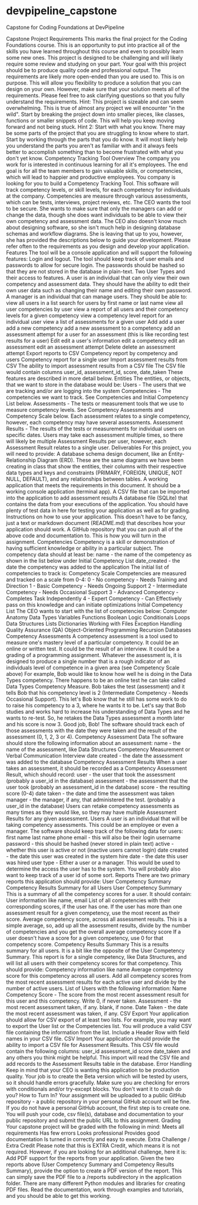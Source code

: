 # devpipeline_capstone
Capstone for Coding Foundations at DevPipeline

Capstone Project Requirements
This marks the final project for the Coding Foundations course. This is an opportunity to put into practice all of the skills you have learned throughout this course and even to possibly learn some new ones.
This project is designed to be challenging and will likely require some review and studying on your part. Your goal with this project should be to produce quality code and professional output.
The requirements are likely more open-ended than you are used to. This is on purpose. This will allow you flexibility to produce a solution that you can design on your own. However, make sure that your solution meets all of the requirements. Please feel free to ask clarifying questions so that you fully understand the requirements.
Hint: This project is sizeable and can seem overwhelming. This is true of almost any project we will encounter "in the wild". Start by breaking the project down into smaller pieces, like classes, functions or smaller snippets of code. This will help you keep moving forward and not being stuck.
Hint 2: Start with what you know. There may be some parts of the project that you are struggling to know where to start. Start by working through the parts that you do know. It will most likely help you understand the parts you aren't as familiar with and it always feels better to accomplish something than to become frustrated with what you don't yet know.
Competency Tracking Tool Overview
The company you work for is interested in continuous learning for all it's employees. The end goal is for all the team members to gain valuable skills, or competencies, which will lead to happier and productive employees. You company is looking for you to build a Competency Tracking Tool.
This software will track competency levels, or skill levels, for each competency for individuals at the company. Competencies are measure through various assessments, which can be tests, interviews, project reviews, etc.
The CEO wants the tool to be secure. She wants to make sure that only the managers can add or change the data, though she does want individuals to be able to view their own competency and assessment data.
The CEO also doesn't know much about designing software, so she isn't much help in designing database schemas and workflow diagrams. She is leaving that up to you, however, she has provided the descriptions below to guide your development.
Please refer often to the requirements as you design and develop your application.
Features
The tool will be a console application and will support the following features:
Login and logout. The tool should keep track of user emails and passwords to allow for secure login. The passwords should be hashed so that they are not stored in the database in plain-text.
Two User Types and their access to features.
A user is an individual that can only view their own competency and assessment data. They should have the ability to edit their own user data such as changing their name and editing their own password.
A manager is an individual that can manage users. They should be able to:
view all users in a list
search for users by first name or last name
view all user competencies by user
view a report of all users and their competency levels for a given competency
view a competency level report for an individual user
view a list of assessments for a given user
Add
add a user
add a new competency
add a new assessment to a competency
add an assessment attempt for a user for an assessment (this is like recording test results for a user)
Edit
edit a user's information
edit a competency
edit an assessment
edit an assessment attempt
Delete
delete an assessment attempt
Export reports to CSV
Competency report by competency and users
Competency report for a single user
Import assessment results from CSV
The ability to import assessment results from a CSV file
The CSV file would contain columns user_id, assessment_id, score, date_taken
These features are described in more detail below.
Entities
The entities, or objects, that we want to store in the database would be:
Users - The users that we are tracking and/or are logging into the system
Competencies - The competencies we want to track. See Competencies and Initial Competency List below.
Assessments - The tests or measurement tools that we use to measure competency levels. See Competency Assessments and Competency Scale below. Each assessment relates to a single competency, however, each competency may have several assessments.
Assessment Results - The results of the tests or measurements for individual users on specific dates. Users may take each assessment multiple times, so there will likely be multiple Assessment Results per user, however, each Assessment Result relates to a single user.
Deliverables
For this project, you will need to provide:
A database schema design document, like an Entity-Relationship Diagram (ERD). These are the same diagrams we have been creating in class that show the entities, their columns with their respective data types and keys and constraints (PRIMARY, FOREIGN, UNIQUE, NOT NULL, DEFAULT), and any relationships between tables.
A working application that meets the requirements in this document. It should be a working console application (terminal app).
A CSV file that can be imported into the application to add assessment results
A database file (SQLite) that contains the data from your executions of the application. You should have plenty of test data in here for testing your application as well as for grading.
Instructions on how to use your application. This doesn't have to be fancy, just a text or markdown document (README.md) that describes how your application should work.
A GitHub repository that you can push all of the above code and documentation to. This is how you will turn in the assignment.
Competencies
Competency is a skill or demonstration of having sufficient knowledge or ability in a particular subject. The competency data should at least be:
name - the name of the competency as shown in the list below under Initial Competency List
date_created - the date the competency was added to the application
The initial list of competencies to track is:
Competency Scale
Competencies are measured and tracked on a scale from 0-4:
0 - No competency - Needs Training and Direction
1 - Basic Competency - Needs Ongoing Support
2 - Intermediate Competency - Needs Occasional Support
3 - Advanced Competency - Completes Task Independently
4 - Expert Competency - Can Effectively pass on this knowledge and can initiate optimizations
Initial Competency List
The CEO wants to start with the list of competencies below:
Computer Anatomy
Data Types
Variables
Functions
Boolean Logic
Conditionals
Loops
Data Structures
Lists
Dictionaries
Working with Files
Exception Handling
Quality Assurance (QA)
Object-Oriented Programming
Recursion
Databases
Competency Assessments
A competency assessment is a tool used to measure one's mastery level of a particular competency. It could be an online or written test. It could be the result of an interview. It could be a grading of a programming assignment. Whatever the assessment is, it is designed to produce a single number that is a rough indicator of an individuals level of competence in a given area (see Competency Scale above)
For example, Bob would like to know how well he is doing in the Data Types competency. There happens to be an online test he can take called Data Types Competency Measure. Bob takes the test (assessment) and it tells Bob that his competency level is 2 (Intermediate Competency - Needs Occasional Support). This let's Bob know that he still has some work to do to raise his competency to a 3, where he wants it to be.
Let's say that Bob studies and works hard to increase his understanding of Data Types and he wants to re-test. So, he retakes the Data Types assessment a month later and his score is now 3. Good job, Bob!
The software should track each of those assessments with the date they were taken and the result of the assessment (0, 1, 2, 3 or 4).
Competency Assessment Data
The software should store the following information about an assessment:
name - the name of the assessment, like Data Structures Competency Measurement or Verbal Communication Interview
date created - the date the assessment was added to the database
Competency Assessment Results
When a user takes an assessment, it should be recorded as a Competency Assessment Result, which should record:
user - the user that took the assessment (probably a user_id in the database)
assessment - the assessment that the user took (probably an assessment_id in the database)
score - the resulting score (0-4)
date taken - the date and time the assessment was taken
manager - the manager, if any, that administered the test. (probably a user_id in the database)
Users can retake competency assessments as many times as they would like, so they may have multiple Assessment Results for any given assessment.
Users
A user is an individual that will be taking competency assessments. This could be an employee or even a manager.
The software should keep track of the following data for users:
first name
last name
phone
email - this will also be their login username
password - this should be hashed (never stored in plain text)
active - whether this user is active or not (inactive users cannot login)
date created - the date this user was created in the system
hire date - the date this user was hired
user type - Either a user or a manager. This would be used to determine the access the user has to the system.
You will probably also want to keep track of a user id of some sort.
Reports
There are two primary reports this application should provide:
User Competency Summary
Competency Results Summary for all Users
User Competency Summary
This is a summary of all the competency scores for a user. It should contain:
User information like name, email
List of all competencies with their corresponding scores, if the user has one.
If the user has more than one assessment result for a given competency, use the most recent as their score.
Average competency score, across all assessment results.
This is a simple average, so, add up all the assessment results, divide by the number of competencies and you get the overall average competency score
If a user doesn't have a score for a given competency, use 0 for that competency score.
Competency Results Summary
This is a results summary for all users. It is a bit like the opposite of the User Competency Summary. This report is for a single competency, like Data Structures, and will list all users with their competency scores for that competency. This should provide:
Competency information like name
Average competency score for this competency across all users.
Add all competency scores from the most recent assessment results for each active user and divide by the number of active users.
List of Users with the following information:
Name
Competency Score - The score from the most recent assessment result for this user and this competency. Write 0, if never taken.
Assessment - the most recent assessment taken, if any. blank, if none.
Date Taken - the date the most recent assessment was taken, if any.
CSV Export
Your application should allow for CSV export of at least two lists. For example, you may want to export the User list or the Competencies list. You will produce a valid CSV file containing the information from the list.
Include a Header Row with field names in your CSV file.
CSV Import
Your application should provide the ability to import a CSV file for Assessment Results. This CSV file would contain the following columns:
user_id
assessment_id
score
date_taken
and any others you think might be helpful.
This import will read the CSV file and add records to the Assessment Results table in the database.
Error Handling
Keep in mind that your CEO is wanting this application to be production quality. Your job is to create the Beta version which will be tested by users, so it should handle errors gracefully. Make sure you are checking for errors with conditionals and/or try-except blocks. You don't want it to crash do you?
How to Turn In?
Your assignment will be uploaded to a public GitHub repository - a public repository in your personal GitHub account will be fine. If you do not have a personal GitHub account, the first step is to create one.
You will push your code, csv file(s), database and documentation to your public repository and submit the public URL to this assignment.
Grading
Your capstone project will be graded with the following in mind:
Meets all requirements
Has few errors
Looks professional
Provides good documentation
Is turned in correctly and easy to execute.
Extra Challenge / Extra Credit
Please note that this is EXTRA Credit, which means it is not required. However, if you are looking for an additional challenge, here it is:
Add PDF support for the reports from your application. Given the two reports above (User Competency Summary and Competency Results Summary), provide the option to create a PDF version of the report.
This can simply save the PDF file to a /reports subdirectory in the application folder.
There are many different Python modules and libraries for creating PDF files. Read the documentation, work through examples and tutorials, and you should be able to get this working.

